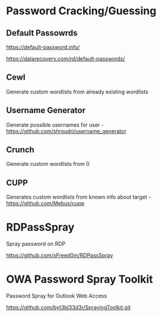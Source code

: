 # Password Cracking/Guessing

## Default Passowrds

 https://default-password.info/

https://datarecovery.com/rd/default-passwords/

## Cewl

Generate custom wordlists from already existing wordlists

## Username Generator

Generate possible usernames for user - https://github.com/shroudri/username_generator

## Crunch

Generate custom wordlists from 0

## CUPP

Generates custom wordlists from known info about target - https://github.com/Mebus/cupp

# RDPassSpray

Spray password on RDP

https://github.com/xFreed0m/RDPassSpray

# OWA Password Spray Toolkit

Password Spray for Outlook Web Access

https://github.com/byt3bl33d3r/SprayingToolkit.git

